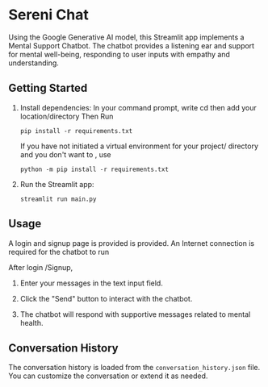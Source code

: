 # Sereni Chat

Using the Google Generative AI model, this Streamlit app implements a Mental Support Chatbot. 
The chatbot provides a listening ear and support for mental well-being, responding to user inputs with empathy and understanding.

## Getting Started

1. Install dependencies:
   In your command prompt, 
   write cd then add your location/directory
   Then Run
   ```
   pip install -r requirements.txt
    ```
   If you have not initiated a virtual environment for your project/ directory and you don't want to , use
   ```
   python -m pip install -r requirements.txt
   ```


3. Run the Streamlit app:

    ```
    streamlit run main.py
    ```

## Usage

A login and signup page is provided is provided.
An Internet connection is required for the chatbot to run

After login /Signup, 

1. Enter your messages in the text input field.

2. Click the "Send" button to interact with the chatbot.

3. The chatbot will respond with supportive messages related to mental health.

## Conversation History

The conversation history is loaded from the `conversation_history.json` file. You can customize the conversation or extend it as needed.
